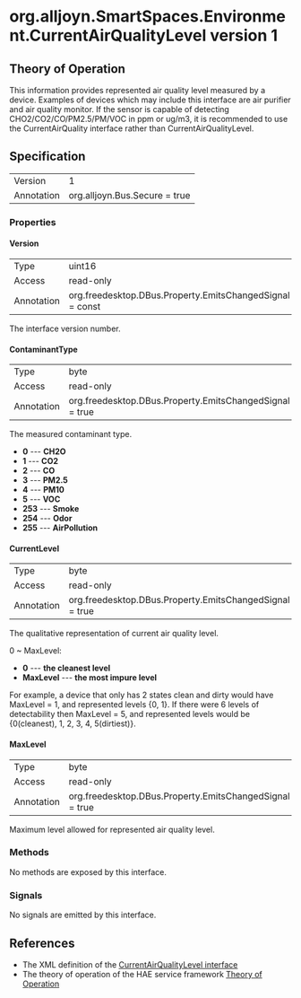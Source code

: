 # org.alljoyn.SmartSpaces.Environment.CurrentAirQualityLevel version 1

## Theory of Operation

This information provides represented air quality level measured by a 
device.
Examples of devices which may include this interface are air purifier and 
air quality monitor.
If the sensor is capable of detecting CHO2/CO2/CO/PM2.5/PM/VOC in ppm or 
ug/m3, it is recommended to use the CurrentAirQuality interface rather 
than CurrentAirQualityLevel.

## Specification

|            |                                                                |
|------------|----------------------------------------------------------------|
| Version    | 1                                                              |
| Annotation | org.alljoyn.Bus.Secure = true                                  |

### Properties

#### Version

|            |                                                                |
|------------|----------------------------------------------------------------|
| Type       | uint16                                                         |
| Access     | read-only                                                      |
| Annotation | org.freedesktop.DBus.Property.EmitsChangedSignal = const       |

The interface version number.

#### ContaminantType

|            |                                                                |
|------------|----------------------------------------------------------------|
| Type       | byte                                                           |
| Access     | read-only                                                      |
| Annotation | org.freedesktop.DBus.Property.EmitsChangedSignal = true        |

The measured contaminant type.

* **0** --- **CH2O**
* **1** --- **CO2**
* **2** --- **CO**
* **3** --- **PM2.5**
* **4** --- **PM10**
* **5** --- **VOC**
* **253** --- **Smoke**
* **254** --- **Odor**
* **255** --- **AirPollution**

#### CurrentLevel

|            |                                                                |
|------------|----------------------------------------------------------------|
| Type       | byte                                                           |
| Access     | read-only                                                      |
| Annotation | org.freedesktop.DBus.Property.EmitsChangedSignal = true        |

The qualitative representation of current air quality level.

0 ~ MaxLevel:

* **0** --- **the cleanest level**
* **MaxLevel** --- **the most impure level**

For example, a device that only has 2 states clean and dirty would have 
MaxLevel = 1, and represented levels {0, 1}.
If there were 6 levels of detectability then MaxLevel = 5, and
represented levels would be {0(cleanest), 1, 2, 3, 4, 5(dirtiest)}.

#### MaxLevel

|            |                                                                |
|------------|----------------------------------------------------------------|
| Type       | byte                                                           |
| Access     | read-only                                                      |
| Annotation | org.freedesktop.DBus.Property.EmitsChangedSignal = true        |

Maximum level allowed for represented air quality level.

### Methods

No methods are exposed by this interface.

### Signals

No signals are emitted by this interface.

## References

  * The XML definition of the [CurrentAirQualityLevel interface](CurrentAirQualityLevel-v1.xml)
  * The theory of operation of the HAE service framework [Theory of Operation](/org.alljoyn.SmartSpaces/theory-of-operation-v1)
